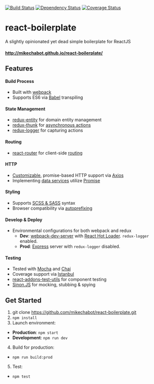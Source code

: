 [![Build Status](https://travis-ci.org/mikechabot/react-boilerplate.svg?branch=master)](https://travis-ci.org/mikechabot/react-boilerplate)
[![Dependency Status](https://david-dm.org/mikechabot/react-boilerplate.svg)](https://david-dm.org/mikechabot/react-boilerplate)
[![Coverage Status](https://coveralls.io/repos/github/mikechabot/react-boilerplate/badge.svg?branch=master&cacheBuster=1)](https://coveralls.io/github/mikechabot/react-boilerplate?branch=master)

# react-boilerplate
A slightly opinionated yet dead simple boilerplate for ReactJS

#### http://mikechabot.github.io/react-boilerplate/

## Features

#### Build Process
 * Built with [webpack](https://webpack.github.io/)
 * Supports ES6 via [Babel](https://babeljs.io/) transpiling

#### State Management
* [redux-entity](https://github.com/mikechabot/redux-entity) for domain entity management
* [redux-thunk](https://github.com/gaearon/redux-thunk) for [asynchronous actions](https://github.com/mikechabot/react-boilerplate/blob/master/src/redux/actions/thunk-action-creators.js#L21)
* [redux-logger](https://github.com/theaqua/redux-logger) for capturing actions

#### Routing
* [react-router](https://github.com/reactjs/react-router) for client-side [routing](https://github.com/mikechabot/react-boilerplate/blob/master/src/routes.js)

#### HTTP
* [Customizable](https://github.com/mikechabot/react-boilerplate/blob/master/src/services/data/ajax-service.js#L11), promise-based HTTP support via [Axios](https://github.com/mzabriskie/axios)
* Implementing [data services](https://github.com/mikechabot/react-boilerplate/blob/master/src/services/data/data-access-service.js#L29) utilize [Promise](https://developer.mozilla.org/en-US/docs/Web/JavaScript/Reference/Global_Objects/Promise)

#### Styling
* Supports [SCSS & SASS](http://sass-lang.com/) syntax
* Browser compatibility via [autoprefixing](https://github.com/postcss/autoprefixer)

#### Develop & Deploy
* Environmental configurations for both webpack and redux
  * **Dev**: [webpack-dev-server](https://webpack.github.io/docs/webpack-dev-server.html) with [React Hot Loader](http://gaearon.github.io/react-hot-loader/). `redux-logger` enabled.
  * **Prod**: [Express](http://expressjs.com/) server with `redux-logger` disabled.

#### Testing
* Tested with [Mocha](https://mochajs.org/) and [Chai](http://chaijs.com/)
* Coverage support via [Istanbul](https://gotwarlost.github.io/istanbul/)
* [react-addons-test-utils](https://facebook.github.io/react/docs/test-utils.html) for component testing
* [Sinon.JS](http://sinonjs.org/) for mocking, stubbing & spying

## Get Started
1. git clone https://github.com/mikechabot/react-boilerplate.git
2. `npm install`
3. Launch environment:
  *  **Production**: `npm start`
  *  **Development**: `npm run dev`
4. Build for production:
  * `npm run build:prod`
5. Test:
  * `npm test`
